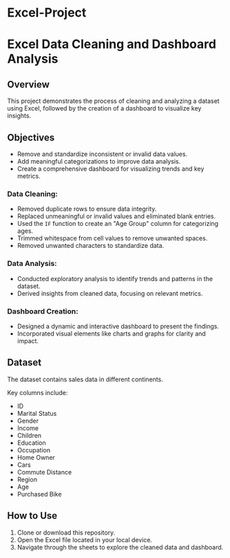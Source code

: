 # Excel-Project

# Excel Data Cleaning and Dashboard Analysis

## Overview
This project demonstrates the process of cleaning and analyzing a dataset using Excel, followed by the creation of a dashboard to visualize key insights.

## Objectives
- Remove and standardize inconsistent or invalid data values.
- Add meaningful categorizations to improve data analysis.
- Create a comprehensive dashboard for visualizing trends and key metrics.

### Data Cleaning:
- Removed duplicate rows to ensure data integrity.
- Replaced unmeaningful or invalid values and eliminated blank entries.
- Used the `IF` function to create an "Age Group" column for categorizing ages.
- Trimmed whitespace from cell values to remove unwanted spaces.
- Removed unwanted characters to standardize data.

### Data Analysis:
- Conducted exploratory analysis to identify trends and patterns in the dataset.
- Derived insights from cleaned data, focusing on relevant metrics.

### Dashboard Creation:
- Designed a dynamic and interactive dashboard to present the findings.
- Incorporated visual elements like charts and graphs for clarity and impact.

## Dataset
The dataset contains sales data in different continents.

Key columns include:
- ID
- Marital Status
- Gender
- Income
- Children
- Education
- Occupation
- Home Owner
- Cars
- Commute Distance
- Region
- Age
- Purchased Bike

## How to Use
1. Clone or download this repository.
2. Open the Excel file located in your local device.
3. Navigate through the sheets to explore the cleaned data and dashboard.
